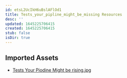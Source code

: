 ```yaml
---
id: etsL2UcIkH6uBslAFlOd1
title: Tests_your_pipline_might_be_missing Resources
desc: ''
updated: 1645225706415
created: 1645225706415
stub: false
isDir: true
---
```

## Imported Assets
- [Tests Your Piodine Might be rising.jpg](/assets/tests-your-piodine-might-be-rising-9mAPj5FS9u8R.jpg)
